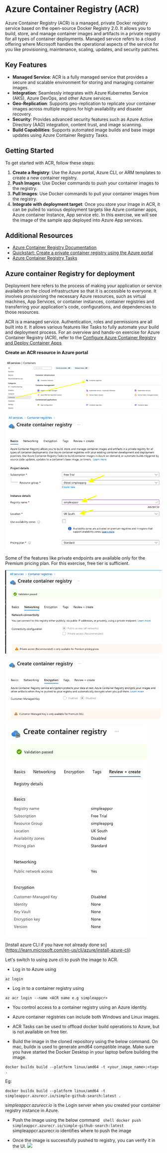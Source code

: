 # Azure Container Registry (ACR)

Azure Container Registry (ACR) is a managed, private Docker registry service based on the open-source Docker Registry 2.0. It allows you to build, store, and manage container images and artifacts in a private registry for all types of container deployments. Managed service refers to a cloud offering where Microsoft handles the operational aspects of the service for you like provisioning, maintenance, scaling, updates, and security patches.

## Key Features

- **Managed Service**: ACR is a fully managed service that provides a secure and scalable environment for storing and managing container images.
- **Integration**: Seamlessly integrates with Azure Kubernetes Service (AKS), Azure DevOps, and other Azure services.
- **Geo-Replication**: Supports geo-replication to replicate your container images across multiple regions for high availability and disaster recovery.
- **Security**: Provides advanced security features such as Azure Active Directory (AAD) integration, content trust, and image scanning.
- **Build Capabilities**: Supports automated image builds and base image updates using Azure Container Registry Tasks.


## Getting Started

To get started with ACR, follow these steps:
1. **Create a Registry**: Use the Azure portal, Azure CLI, or ARM templates to create a new container registry.
2. **Push Images**: Use Docker commands to push your container images to the registry.
3. **Pull Images**: Use Docker commands to pull your container images from the registry.
4. **Integrate with deployment target**: Once you store your image in ACR, it can be pulled to various deployment targets like Azure container apps, Azure container Instance, App service etc. In this exercise, we will see the image of the sample app deployed into Azure App services.

## Additional Resources

- [Azure Container Registry Documentation](https://learn.microsoft.com/en-us/azure/container-registry/)
- [Quickstart: Create a private container registry using the Azure portal](https://learn.microsoft.com/en-us/azure/container-registry/container-registry-get-started-portal)
- [Azure Container Registry Tasks](https://learn.microsoft.com/en-us/azure/container-registry/container-registry-tasks-overview)

## Azure container Registry for deployment

Deployment here refers to the process of making your application or service available on the cloud infrastructure so that it is accessible to everyone. It involves provisioning the necessary Azure resources, such as virtual machines, App Services, or container instances, container registries and transferring your application's code, configurations, and dependencies to those resources.

ACR is a managed service. Authentication, roles and permissions are all built into it. It allows various features like Tasks to fully automate your build and deployment process. For an overview and hands-on exercise for Azure Container Registry (ACR), refer to the [Configure Azure Container Registry and Deploy Container Apps](https://learn.microsoft.com/en-gb/training/modules/configure-azure-container-registry-container-app-deployments/)

**Create an ACR resource in Azure portal**

![](images/2-acr.png)

![](images/2-create_cr.png)

Some of the features like private endpoints are available only for the Premium pricing plan. For this exercise, free tier is sufficient.

![](images/2-networking_cr.png)

![](images/2-encryption_cr.png)

![](images/2-review_cr.png)

[Install azure CLI if you have not already done so] (https://learn.microsoft.com/en-us/cli/azure/install-azure-cli)

Let's switch to using zure cli to push the image to ACR.

- Log in to Azure using
```shell
az login
```

- Log in to a container registry using
```shell
az acr login --name <ACR name e.g simpleappcr>
```

- You control access to a container registry using an Azure identity.

- Azure container registries can include both Windows and Linux images.

- ACR Tasks can be used to offload docker build operations to Azure, but is not available on free tier.

- Build the image in the cloned repository using the below command.
On mac, buildx is used to generate amd64 compatible image.
Make sure you have started the Docker Desktop in your laptop before building the image.
```shell
docker buildx build --platform linux/amd64 -t <your_image_name>:<tag> .
```

Eg:
```shell
docker buildx build --platform linux/amd64 -t simpleappcr.azurecr.io/simple-github-search:latest .
```
*simpleappcr.azurecr.io* is the Login server when you created your container registry instance in Azure.

- Push the image using the below command
``` shell docker push simpleappcr.azurecr.io/simple-github-search:latest```
simpleappcr.azurecr.io identifies where to push the image

- Once the image is successfully pushed to registry, you can verify it in the UI.
![](images/2-image_in_reg.png)
